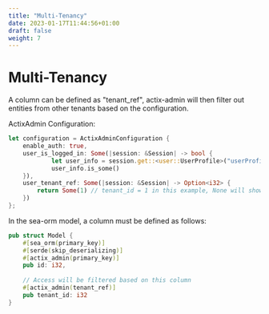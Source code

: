 ```yaml
---
title: "Multi-Tenancy"
date: 2023-01-17T11:44:56+01:00
draft: false
weight: 7
---
```


# Multi-Tenancy

A column can be defined as "tenant_ref", actix-admin will then filter out entities from other tenants based on the configuration.

ActixAdmin Configuration:
```rust
let configuration = ActixAdminConfiguration {
    enable_auth: true,
    user_is_logged_in: Some(|session: &Session| -> bool { 
            let user_info = session.get::<user::UserProfile>("userProfile").unwrap();
            user_info.is_some()
    }),
    user_tenant_ref: Some(|session: &Session| -> Option<i32> { 
        return Some(1) // tenant_id = 1 in this example, None will show all rows
    })
};
```

In the sea-orm model, a column must be defined as follows:
```rust
pub struct Model {
    #[sea_orm(primary_key)]
    #[serde(skip_deserializing)]
    #[actix_admin(primary_key)]
    pub id: i32,
    
    // Access will be filtered based on this column
    #[actix_admin(tenant_ref)]
    pub tenant_id: i32
}
```